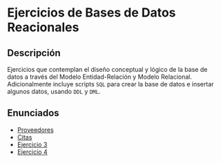 # Ejercicios de Bases de Datos Reacionales

## Descripción

Ejercicios que contemplan el diseño conceptual y lógico de la base de datos a través del Modelo Entidad-Relación y Modelo Relacional. Adicionalmente incluye scripts `SQL` para crear la base de datos e insertar algunos datos, usando `DDL` y `DML`.

## Enunciados

* [Proveedores](https://github.com/norbeydanilo/database-exercises/tree/main/proveedores-intro)
* [Citas](https://github.com/norbeydanilo/database-exercises/tree/main/citas)
* [Ejercicio 3](#ejercicio-3)
* [Ejercicio 4](#ejercicio-4)
